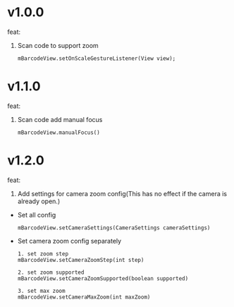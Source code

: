 # v1.0.0
feat:
1. Scan code to support zoom

    ```
    mBarcodeView.setOnScaleGestureListener(View view);
    ```

# v1.1.0
feat:
1. Scan code add manual focus

    ```
    mBarcodeView.manualFocus()
    ```
# v1.2.0
feat: 
1. Add settings for camera zoom config(This has no effect if the camera is already open.)
* Set all config
    ```
    mBarcodeView.setCameraSettings(CameraSettings cameraSettings)
    ```
* Set camera zoom config separately
  ```
  1. set zoom step
  mBarcodeView.setCameraZoomStep(int step)

  2. set zoom supported
  mBarcodeView.setCameraZoomSupported(boolean supported)

  3. set max zoom
  mBarcodeView.setCameraMaxZoom(int maxZoom)
  ```